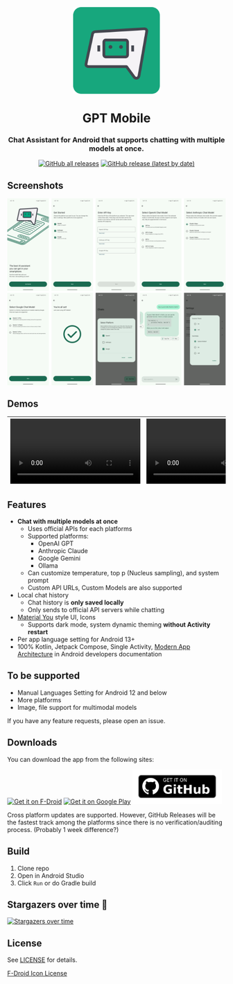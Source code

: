 <div align="center">

<img width="200" height="200" style="display: block;" src="./images/logo.png">

# GPT Mobile

### Chat Assistant for Android that supports chatting with multiple models at once.

[![GitHub all releases](https://img.shields.io/github/downloads/Taewan-P/gpt_mobile/total?label=Downloads&logo=github)](https://github.com/Taewan-P/gpt_mobile/releases/)
[![GitHub release (latest by date)](https://img.shields.io/github/v/release/Taewan-P/gpt_mobile?color=black&label=Stable&logo=github)](https://github.com/Taewan-P/gpt_mobile/releases/latest/)

</div>


## Screenshots

<div align="center">

<img style="display: block;" src="./images/screenshots.png">

</div>

## Demos


| <video src="https://github.com/Taewan-P/gpt_mobile/assets/27392567/96229e6d-6795-48b4-a915-aca915bd2527"/> | <video src="https://github.com/Taewan-P/gpt_mobile/assets/27392567/1cc13413-7320-4f6f-ace9-de76de58adcc"/> | <video src="https://github.com/Taewan-P/gpt_mobile/assets/27392567/546e2694-953d-4d67-937f-a29fba81046f"/> |
|------------------------------------------------------------------------------------------------------------|------------------------------------------------------------------------------------------------------------|------------------------------------------------------------------------------------------------------------|


## Features

- **Chat with multiple models at once**
  - Uses official APIs for each platforms
  - Supported platforms:
    - OpenAI GPT
    - Anthropic Claude
    - Google Gemini
    - Ollama
  - Can customize temperature, top p (Nucleus sampling), and system prompt
  - Custom API URLs, Custom Models are also supported
- Local chat history
  - Chat history is **only saved locally**
  - Only sends to official API servers while chatting
- [Material You](https://m3.material.io/) style UI, Icons
  - Supports dark mode, system dynamic theming **without Activity restart**
- Per app language setting for Android 13+
- 100% Kotlin, Jetpack Compose, Single Activity, [Modern App Architecture](https://developer.android.com/topic/architecture#modern-app-architecture) in Android developers documentation


## To be supported

- Manual Languages Setting for Android 12 and below
- More platforms
- Image, file support for multimodal models

If you have any feature requests, please open an issue.


## Downloads

You can download the app from the following sites:

[<img height="80" alt="Get it on F-Droid" src="https://fdroid.gitlab.io/artwork/badge/get-it-on.png"/>](https://f-droid.org/packages/dev.chungjungsoo.gptmobile)
[<img height="80" alt='Get it on Google Play' src='https://play.google.com/intl/en_us/badges/static/images/badges/en_badge_web_generic.png'/>](https://play.google.com/store/apps/details?id=dev.chungjungsoo.gptmobile&utm_source=github&utm_campaign=gh-readme)
[<img height="80" alt='Get it on GitHub' src='https://raw.githubusercontent.com/Kunzisoft/Github-badge/main/get-it-on-github.png'/>](https://github.com/Taewan-P/gpt_mobile/releases)

Cross platform updates are supported. However, GitHub Releases will be the fastest track among the platforms since there is no verification/auditing process. (Probably 1 week difference?)


## Build

1. Clone repo
2. Open in Android Studio
3. Click `Run` or do Gradle build


## Stargazers over time 🌟
[![Stargazers over time](https://starchart.cc/Taewan-P/gpt_mobile.svg?variant=adaptive)](https://starchart.cc/Taewan-P/gpt_mobile)


## License

See [LICENSE](./LICENSE) for details.

[F-Droid Icon License](https://gitlab.com/fdroid/artwork/-/blob/master/fdroid-logo-2015/README.md)

